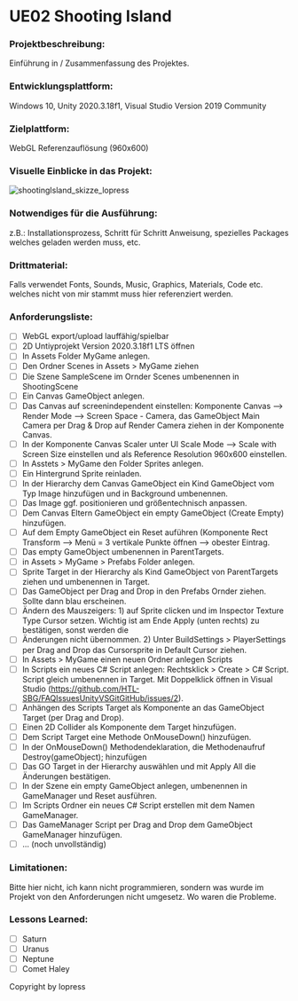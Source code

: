 # UE02 Shooting Island 

### Projektbeschreibung: 
Einführung in / Zusammenfassung des Projektes. 

### Entwicklungsplattform: 
Windows 10, Unity 2020.3.18f1, Visual Studio Version 2019 Community

### Zielplattform: 
WebGL Referenzauflösung (960x600) 

### Visuelle Einblicke in das Projekt: 
![shootingIsland_skizze_lopress](https://user-images.githubusercontent.com/90834282/136345643-a07cf84f-b872-4428-a32b-c0b50e925842.jpeg)

### Notwendiges für die Ausführung: 
z.B.: Installationsprozess, Schritt für Schritt Anweisung, spezielles Packages welches geladen werden muss, etc.  

### Drittmaterial: 
Falls verwendet Fonts, Sounds, Music, Graphics, Materials, Code etc. welches nicht von mir stammt muss hier referenziert werden. 

### Anforderungsliste:  
- [ ] WebGL export/upload lauffähig/spielbar
- [ ] 2D Untiyprojekt Version 2020.3.18f1 LTS öffnen
- [ ] In Assets Folder MyGame anlegen.
- [ ] Den Ordner Scenes in Assets > MyGame ziehen
- [ ] Die Szene SampleScene im Ornder Scenes umbenennen in ShootingScene
- [ ] Ein Canvas GameObject anlegen.
- [ ] Das Canvas auf screenindependent einstellen: Komponente Canvas --> Render Mode --> Screen Space - Camera, 
das GameObject Main Camera per Drag & Drop auf Render Camera ziehen in der Komponente Canvas.
- [ ] In der Komponente Canvas Scaler unter UI Scale Mode --> Scale with Screen Size einstellen und als Reference Resolution 960x600 einstellen.
- [ ] In Asstets > MyGame den Folder Sprites anlegen. 
- [ ] Ein Hintergrund Sprite reinladen.
- [ ] In der Hierarchy dem Canvas GameObject ein Kind GameObject vom Typ Image hinzufügen und in Background umbenennen.
- [ ] Das Image ggf. positionieren und größentechnisch anpassen.
- [ ] Dem Canvas Eltern GameObject ein empty GameObject (Create Empty) hinzufügen. 
- [ ] Auf dem Empty GameObject ein Reset auführen (Komponente Rect Transform --> Menü = 3 vertikale Punkte öffnen --> obester Eintrag. 
- [ ] Das empty GameObject umbenennen in ParentTargets.
- [ ] in Assets > MyGame > Prefabs Folder anlegen.
- [ ] Sprite Target in der Hierarchy als Kind GameObject von ParentTargets ziehen und umbenennen in Target.
- [ ] Das GameObject per Drag and Drop in den Prefabs Ornder ziehen. Sollte dann blau erscheinen. 
- [ ] Ändern des Mauszeigers: 1) auf Sprite clicken und im Inspector Texture Type Cursor setzen. Wichtig ist am Ende Apply (unten rechts) zu bestätigen, sonst werden die 
- [ ] Änderungen nicht übernommen. 2) Unter BuildSettings > PlayerSettings per Drag and Drop das Cursorsprite in Default Cursor ziehen. 
- [ ] In Assets > MyGame einen neuen Ordner anlegen Scripts
- [ ] In Scripts ein neues C# Script anlegen: Rechtsklick > Create > C# Script. Script gleich umbenennen in Target. Mit Doppelklick öffnen in Visual Studio (https://github.com/HTL-SBG/FAQIssuesUnityVSGitGitHub/issues/2).
- [ ] Anhängen des Scripts Target als Komponente an das GameObject Target (per Drag and Drop). 
- [ ] Einen 2D Collider als Komponente dem Target hinzufügen. 
- [ ] Dem Script Target eine Methode OnMouseDown() hinzufügen. 
- [ ] In der OnMouseDown() Methodendeklaration, die Methodenaufruf Destroy(gameObject); hinzufügen
- [ ] Das GO Target in der Hierarchy auswählen und mit Apply All die Änderungen bestätigen. 
- [ ] In der Szene ein empty GameObject anlegen, umbenennen in GameManager und Reset ausführen. 
- [ ] Im Scripts Ordner ein neues C# Script erstellen mit dem Namen GameManager.
- [ ] Das GameManager Script per Drag and Drop dem GameObject GameManager hinzufügen.
- [ ] ... (noch unvollständig)

### Limitationen:
Bitte hier nicht, ich kann nicht programmieren, sondern was wurde im Projekt von den Anforderungen nicht umgesetz. Wo waren die Probleme. 

### Lessons Learned:
- [ ] Saturn
- [ ] Uranus
- [ ] Neptune
- [ ] Comet Haley

Copyright by lopress
